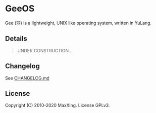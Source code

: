 # GeeOS

Gee (羽) is a lightweight, UNIX like operating system, written in YuLang.

## Details

> UNDER CONSTRUCTION...

## Changelog

See [CHANGELOG.md](CHANGELOG.md)

## License

Copyright (C) 2010-2020 MaxXing. License GPLv3.
